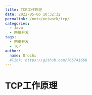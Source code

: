 ```yaml
---
title: TCP工作原理
date: 2022-05-06 10:32:32
permalink: /note/network/tcp/
categories:
  - Java
  - 网络开发
tags:
  - 网络开发
  - TCP
author: 
  name: Orochi
  #link: https://github.com/765741668
---
```

# TCP工作原理
